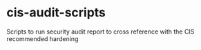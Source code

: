 # cis-audit-scripts
Scripts to run security audit report to cross reference with the CIS recommended hardening

